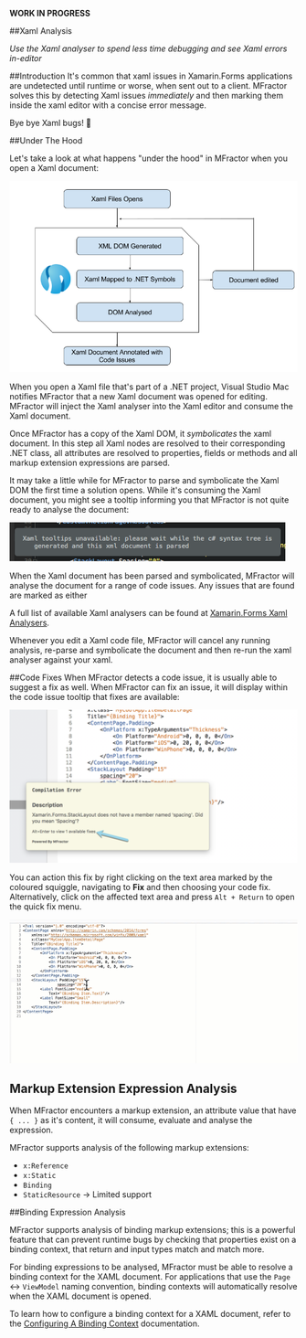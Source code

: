**WORK IN PROGRESS**

##Xaml Analysis

*Use the Xaml analyser to spend less time debugging and see Xaml errors in-editor*

##Introduction
It's common that xaml issues in Xamarin.Forms applications are undetected until runtime or worse, when sent out to a client. MFractor solves this by detecting Xaml issues *immediately* and then marking them inside the xaml editor with a concise error message.

Bye bye Xaml bugs! 👋

##Under The Hood

Let's take a look at what happens "under the hood" in MFractor when you open a Xaml document:

![xaml analysis flow](/img/forms/xaml-analysis-flow.png)

When you open a Xaml file that's part of a .NET project, Visual Studio Mac notifies MFractor that a new Xaml document was opened for editing. MFractor will  inject the Xaml analyser into the Xaml editor and consume the Xaml document.

Once MFractor has a copy of the Xaml DOM, it *symbolicates* the xaml document. In this step all Xaml nodes are resolved to their corresponding .NET class, all attributes are resolved to properties, fields or methods and all markup extension expressions are parsed.

It may take a little while for MFractor to parse and symbolicate the Xaml DOM the first time a solution opens. While it's consuming the Xaml document, you might see a tooltip informing you that MFractor is not quite ready to analyse the document:

![xaml document parsing](/img/forms/doc-parsing.png)

When the Xaml document has been parsed and symbolicated, MFractor will analyse the document for a range of code issues. Any issues that are found are marked as either

A full list of available Xaml analysers can be found at [Xamarin.Forms Xaml Analysers](/code-analysis/xaml.md).

Whenever you edit a Xaml code file, MFractor will cancel any running analysis, re-parse and symbolicate the document and then re-run the xaml analyser against your xaml.

##Code Fixes
When MFractor detects a code issue, it is usually able to suggest a fix as well. When MFractor can fix an issue, it will display within the code issue tooltip that fixes are available:

![Xamarin.Forms XAML code issue](/img/forms/code-issue.png)

You can action this fix by right clicking on the text area marked by the coloured squiggle, navigating to **Fix** and then choosing your code fix. Alternatively, click on the affected text area and press `Alt + Return` to open the quick fix menu.

![Xamarin.Forms XAML code issue fixing](/img/forms/fix-code-issue.gif)

## Markup Extension Expression Analysis

When MFractor encounters a markup extension, an attribute value that have `{ ... }` as it's content, it will consume, evaluate and analyse the expression.

MFractor supports analysis of the following markup extensions:

 * `x:Reference`
 * `x:Static`
 * `Binding`
 * `StaticResource` -> Limited support

##Binding Expression Analysis

MFractor supports analysis of binding markup extensions; this is a powerful feature that can prevent runtime bugs by checking that properties exist on a binding context, that return and input types match and match more.

For binding expressions to be analysed, MFractor must be able to resolve a binding context for the XAML document. For applications that use the `Page` <-> `ViewModel` naming convention, binding contexts will automatically resolve when the XAML document is opened.

To learn how to configure a binding context for a XAML document, refer to the [Configuring A Binding Context](/xamarin-forms/configure-binding-context.md) documentation.
